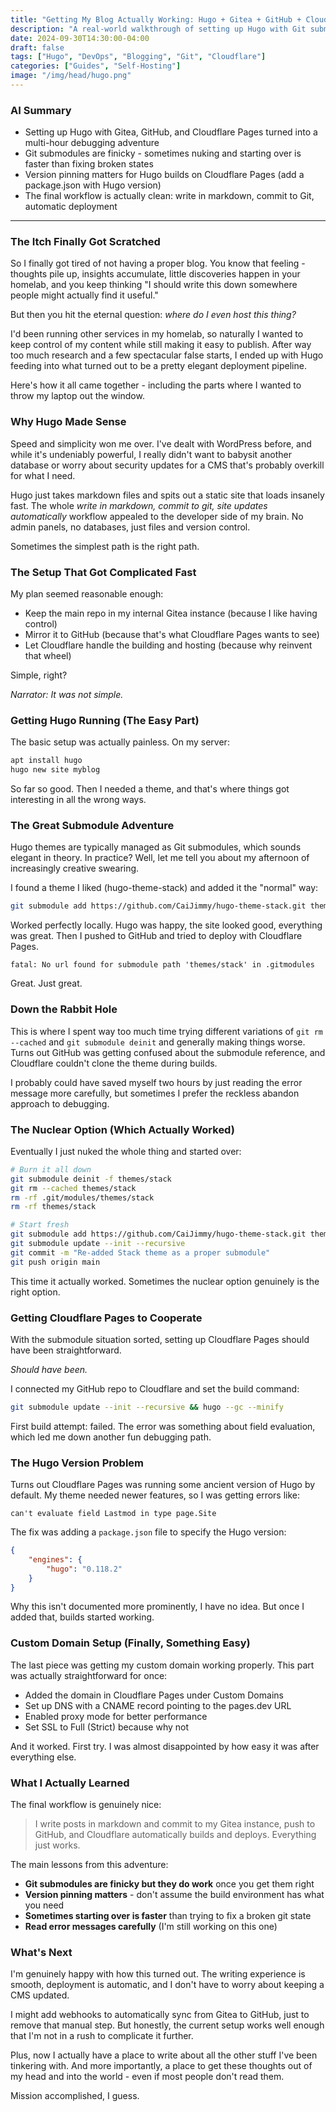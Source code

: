 ```yaml
---
title: "Getting My Blog Actually Working: Hugo + Gitea + GitHub + Cloudflare Pages"
description: "A real-world walkthrough of setting up Hugo with Git submodules, including all the frustrating parts they don't tell you about."
date: 2024-09-30T14:30:00-04:00
draft: false
tags: ["Hugo", "DevOps", "Blogging", "Git", "Cloudflare"]
categories: ["Guides", "Self-Hosting"]
image: "/img/head/hugo.png"
---
```


### AI Summary

- Setting up Hugo with Gitea, GitHub, and Cloudflare Pages turned into a multi-hour debugging adventure
- Git submodules are finicky - sometimes nuking and starting over is faster than fixing broken states
- Version pinning matters for Hugo builds on Cloudflare Pages (add a package.json with Hugo version)
- The final workflow is actually clean: write in markdown, commit to Git, automatic deployment

---

### The Itch Finally Got Scratched

So I finally got tired of not having a proper blog. You know that feeling - thoughts pile up, insights accumulate, little discoveries happen in your homelab, and you keep thinking "I should write this down somewhere people might actually find it useful."

But then you hit the eternal question: *where do I even host this thing?*

I'd been running other services in my homelab, so naturally I wanted to keep control of my content while still making it easy to publish. After way too much research and a few spectacular false starts, I ended up with Hugo feeding into what turned out to be a pretty elegant deployment pipeline.

Here's how it all came together - including the parts where I wanted to throw my laptop out the window.

### Why Hugo Made Sense

Speed and simplicity won me over. I've dealt with WordPress before, and while it's undeniably powerful, I really didn't want to babysit another database or worry about security updates for a CMS that's probably overkill for what I need.

Hugo just takes markdown files and spits out a static site that loads insanely fast. The whole *write in markdown, commit to git, site updates automatically* workflow appealed to the developer side of my brain. No admin panels, no databases, just files and version control.

Sometimes the simplest path is the right path.

### The Setup That Got Complicated Fast

My plan seemed reasonable enough:

- Keep the main repo in my internal Gitea instance (because I like having control)
- Mirror it to GitHub (because that's what Cloudflare Pages wants to see)  
- Let Cloudflare handle the building and hosting (because why reinvent that wheel)

Simple, right? 

*Narrator: It was not simple.*

### Getting Hugo Running (The Easy Part)

The basic setup was actually painless. On my server:

```bash
apt install hugo
hugo new site myblog
```

So far so good. Then I needed a theme, and that's where things got interesting in all the wrong ways.

### The Great Submodule Adventure

Hugo themes are typically managed as Git submodules, which sounds elegant in theory. In practice? Well, let me tell you about my afternoon of increasingly creative swearing.

I found a theme I liked (hugo-theme-stack) and added it the "normal" way:

```bash
git submodule add https://github.com/CaiJimmy/hugo-theme-stack.git themes/stack
```

Worked perfectly locally. Hugo was happy, the site looked good, everything was great. Then I pushed to GitHub and tried to deploy with Cloudflare Pages.

```
fatal: No url found for submodule path 'themes/stack' in .gitmodules
```

Great. Just great.

### Down the Rabbit Hole

This is where I spent way too much time trying different variations of `git rm --cached` and `git submodule deinit` and generally making things worse. Turns out GitHub was getting confused about the submodule reference, and Cloudflare couldn't clone the theme during builds.

I probably could have saved myself two hours by just reading the error message more carefully, but sometimes I prefer the reckless abandon approach to debugging.

### The Nuclear Option (Which Actually Worked)

Eventually I just nuked the whole thing and started over:

```bash
# Burn it all down
git submodule deinit -f themes/stack
git rm --cached themes/stack
rm -rf .git/modules/themes/stack
rm -rf themes/stack

# Start fresh
git submodule add https://github.com/CaiJimmy/hugo-theme-stack.git themes/stack
git submodule update --init --recursive
git commit -m "Re-added Stack theme as a proper submodule"
git push origin main
```

This time it actually worked. Sometimes the nuclear option genuinely is the right option.

### Getting Cloudflare Pages to Cooperate

With the submodule situation sorted, setting up Cloudflare Pages should have been straightforward. 

*Should have been.*

I connected my GitHub repo to Cloudflare and set the build command:

```bash
git submodule update --init --recursive && hugo --gc --minify
```

First build attempt: failed. The error was something about field evaluation, which led me down another fun debugging path.

### The Hugo Version Problem

Turns out Cloudflare Pages was running some ancient version of Hugo by default. My theme needed newer features, so I was getting errors like:

```
can't evaluate field Lastmod in type page.Site
```

The fix was adding a `package.json` file to specify the Hugo version:

```json
{
    "engines": {
        "hugo": "0.118.2"
    }
}
```

Why this isn't documented more prominently, I have no idea. But once I added that, builds started working.

### Custom Domain Setup (Finally, Something Easy)

The last piece was getting my custom domain working properly. This part was actually straightforward for once:

- Added the domain in Cloudflare Pages under Custom Domains
- Set up DNS with a CNAME record pointing to the pages.dev URL
- Enabled proxy mode for better performance
- Set SSL to Full (Strict) because why not

And it worked. First try. I was almost disappointed by how easy it was after everything else.

### What I Actually Learned

The final workflow is genuinely nice:

> I write posts in markdown and commit to my Gitea instance, push to GitHub, and Cloudflare automatically builds and deploys. Everything just works.

The main lessons from this adventure:

- **Git submodules are finicky but they do work** once you get them right
- **Version pinning matters** - don't assume the build environment has what you need
- **Sometimes starting over is faster** than trying to fix a broken git state
- **Read error messages carefully** (I'm still working on this one)

### What's Next

I'm genuinely happy with how this turned out. The writing experience is smooth, deployment is automatic, and I don't have to worry about keeping a CMS updated.

I might add webhooks to automatically sync from Gitea to GitHub, just to remove that manual step. But honestly, the current setup works well enough that I'm not in a rush to complicate it further.

Plus, now I actually have a place to write about all the other stuff I've been tinkering with. And more importantly, a place to get these thoughts out of my head and into the world - even if most people don't read them.

Mission accomplished, I guess.
